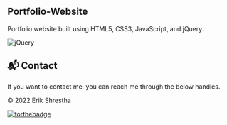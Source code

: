 ## Portfolio-Website
Portfolio website built using HTML5, CSS3, JavaScript, and jQuery.




<img alt="jQuery" src="https://img.shields.io/badge/jquery-%230769AD.svg?style=for-the-badge&logo=jquery&logoColor=white"/>





<h2>📬 Contact</h2>


If you want to contact me, you can reach me through the below handles.


© 2022 Erik Shrestha


[![forthebadge](https://forthebadge.com/images/badges/built-with-love.svg)](https://forthebadge.com)
